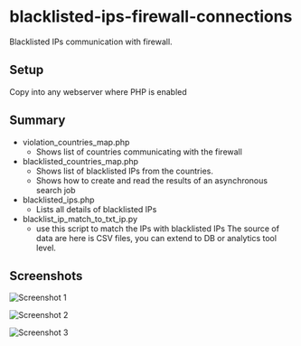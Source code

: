 blacklisted-ips-firewall-connections
====================================

Blacklisted IPs communication with firewall.


## Setup

Copy into any webserver where PHP is enabled

## Summary

* violation_countries_map.php
    * Shows list of countries communicating with the firewall
* blacklisted_countries_map.php
    * Shows list of blacklisted IPs from the countries.
    * Shows how to create and read the results of an asynchronous search job
* blacklisted_ips.php
    * Lists all details of blacklisted IPs
* blacklist_ip_match_to_txt_ip.py
    * use this script to match the IPs with blacklisted IPs
The source of data are here is CSV files, you can extend to DB or analytics tool level.



## Screenshots

![Screenshot 1](https://raw.github.com/asifhj/blacklisted-ips-firewall-connecitons/master/Screenshot.png)

![Screenshot 2](https://raw.github.com/asifhj/blacklisted-ips-firewall-connecitons/master/Screenshot-1.png)

![Screenshot 3](https://raw.github.com/asifhj/blacklisted-ips-firewall-connecitons/master/Screenshot-2.png)




